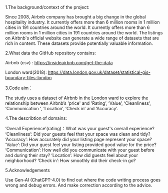 1.The background/context of the project:

Since 2008, Airbnb company has brought a big change in the global hospitality industry. It currently offers more than 6 million rooms in 1 million cities in 191 countries around the world. It currently offers more than 6 million rooms in 1 million cities in 191 countries around the world. The listings on Airbnb's official website can generate a wide range of datasets that are rich in content. These datasets provide potentially valuable information. 

2.What data the GitHub repository contains:

Airbnb (csv) :  https://insideairbnb.com/get-the-data

London ward(2018): https://data.london.gov.uk/dataset/statistical-gis-boundary-files-london 

3.Code aim：

The study uses a dataset of Airbnb in the London ward to explore the relationship between Airbnb’s 'price' and 'Rating’, ‘Value’, ‘Cleanliness’, ‘Communication ‘, ‘Location’, ‘Check in’ and ‘Accuracy’. 

4.The describtion of domains:

‘Overall Experience’(rating)：What was your guest's overall experience? ‘Cleanliness’: Did your guests feel that your space was clean and tidy? ‘Accuracy’:  How accurately did your listing page represent your space? ‘Value’: Did your guest feel your listing provided good value for the price? ‘Communication’: How well did you communicate with your guest before and during their stay? ‘Location’: How did guests feel about your neighborhood? ’Check in’: How smoothly did their check-in go?

5.Acknowledgements

Use Gen-AI (ChatGPT-4.0) to find out where the code writing process goes wrong and debug errors. And make correction according to the advice.
